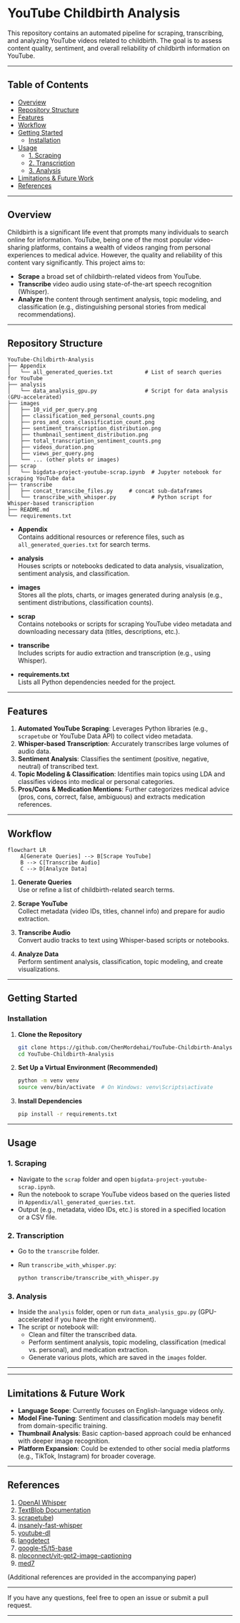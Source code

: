 # YouTube Childbirth Analysis

This repository contains an automated pipeline for scraping, transcribing, and analyzing YouTube videos related to childbirth. The goal is to assess content quality, sentiment, and overall reliability of childbirth information on YouTube.

---

## Table of Contents

- [Overview](#overview)
- [Repository Structure](#repository-structure)
- [Features](#features)
- [Workflow](#workflow)
- [Getting Started](#getting-started)
  - [Installation](#installation)
- [Usage](#usage)
  - [1. Scraping](#1-scraping)
  - [2. Transcription](#2-transcription)
  - [3. Analysis](#3-analysis)
- [Limitations & Future Work](#limitations--future-work)
- [References](#references)

---

## Overview

Childbirth is a significant life event that prompts many individuals to search online for information. YouTube, being one of the most popular video-sharing platforms, contains a wealth of videos ranging from personal experiences to medical advice. However, the quality and reliability of this content vary significantly. This project aims to:

- **Scrape** a broad set of childbirth-related videos from YouTube.  
- **Transcribe** video audio using state-of-the-art speech recognition (Whisper).  
- **Analyze** the content through sentiment analysis, topic modeling, and classification (e.g., distinguishing personal stories from medical recommendations).

---

## Repository Structure

```
YouTube-Childbirth-Analysis
├── Appendix
│   └── all_generated_queries.txt          # List of search queries for YouTube
├── analysis
│   └── data_analysis_gpu.py               # Script for data analysis (GPU-accelerated)
├── images
│   ├── 10_vid_per_query.png
│   ├── classification_med_personal_counts.png
│   ├── pros_and_cons_classification_count.png
│   ├── sentiment_transcription_distribution.png
│   ├── thumbnail_sentiment_distribution.png
│   ├── total_transcription_sentiment_counts.png
│   ├── videos_duration.png
│   ├── views_per_query.png
│   └── ... (other plots or images)
├── scrap
│   └── bigdata-project-youtube-scrap.ipynb  # Jupyter notebook for scraping YouTube data
├── transcribe
│   ├── concat_transcibe_files.py     # concat sub-dataframes
│   └── transcribe_with_whisper.py           # Python script for Whisper-based transcription
├── README.md
└── requirements.txt
```

- **Appendix**  
  Contains additional resources or reference files, such as `all_generated_queries.txt` for search terms.

- **analysis**  
  Houses scripts or notebooks dedicated to data analysis, visualization, sentiment analysis, and classification.

- **images**  
  Stores all the plots, charts, or images generated during analysis (e.g., sentiment distributions, classification counts).

- **scrap**  
  Contains notebooks or scripts for scraping YouTube video metadata and downloading necessary data (titles, descriptions, etc.).

- **transcribe**  
  Includes scripts for audio extraction and transcription (e.g., using Whisper).

- **requirements.txt**  
  Lists all Python dependencies needed for the project.

---

## Features

1. **Automated YouTube Scraping**: Leverages Python libraries (e.g., `scrapetube` or YouTube Data API) to collect video metadata.  
2. **Whisper-based Transcription**: Accurately transcribes large volumes of audio data.  
3. **Sentiment Analysis**: Classifies the sentiment (positive, negative, neutral) of transcribed text.  
4. **Topic Modeling & Classification**: Identifies main topics using LDA and classifies videos into medical or personal categories.  
5. **Pros/Cons & Medication Mentions**: Further categorizes medical advice (pros, cons, correct, false, ambiguous) and extracts medication references.

---

## Workflow

```mermaid
flowchart LR
    A[Generate Queries] --> B[Scrape YouTube]
    B --> C[Transcribe Audio]
    C --> D[Analyze Data]
```

1. **Generate Queries**  
   Use or refine a list of childbirth-related search terms.

2. **Scrape YouTube**  
   Collect metadata (video IDs, titles, channel info) and prepare for audio extraction.

3. **Transcribe Audio**  
   Convert audio tracks to text using Whisper-based scripts or notebooks.

4. **Analyze Data**  
   Perform sentiment analysis, classification, topic modeling, and create visualizations.

---

## Getting Started

### Installation

1. **Clone the Repository**

   ```bash
   git clone https://github.com/ChenMordehai/YouTube-Childbirth-Analysis.git
   cd YouTube-Childbirth-Analysis
   ```

2. **Set Up a Virtual Environment (Recommended)**

   ```bash
   python -m venv venv
   source venv/bin/activate  # On Windows: venv\Scripts\activate
   ```

3. **Install Dependencies**

   ```bash
   pip install -r requirements.txt
   ```

---

## Usage

### 1. Scraping

- Navigate to the `scrap` folder and open `bigdata-project-youtube-scrap.ipynb`.
- Run the notebook to scrape YouTube videos based on the queries listed in `Appendix/all_generated_queries.txt`.
- Output (e.g., metadata, video IDs, etc.) is stored in a specified location or a CSV file.

### 2. Transcription

- Go to the `transcribe` folder.
- Run `transcribe_with_whisper.py`:

  ```bash
  python transcribe/transcribe_with_whisper.py
  ```

### 3. Analysis

- Inside the `analysis` folder, open or run `data_analysis_gpu.py` (GPU-accelerated if you have the right environment).
- The script or notebook will:
  - Clean and filter the transcribed data.
  - Perform sentiment analysis, topic modeling, classification (medical vs. personal), and medication extraction.
  - Generate various plots, which are saved in the `images` folder.

---

---

## Limitations & Future Work

- **Language Scope**: Currently focuses on English-language videos only.  
- **Model Fine-Tuning**: Sentiment and classification models may benefit from domain-specific training.  
- **Thumbnail Analysis**: Basic caption-based approach could be enhanced with deeper image recognition.  
- **Platform Expansion**: Could be extended to other social media platforms (e.g., TikTok, Instagram) for broader coverage.

---

## References

1. [OpenAI Whisper](https://github.com/openai/whisper)  
2. [TextBlob Documentation](https://textblob.readthedocs.io/en/dev/)  
3. [scrapetube](https://pypi.org/project/scrapetube/))  
4. [insanely-fast-whisper](https://github.com/Vaibhavs10/insanely-fast-whisper)
5. [youtube-dl](https://github.com/ytdl-org/youtube-dl)
6. [langdetect](https://pypi.org/project/langdetect/)
7. [google-t5/t5-base](https://huggingface.co/google-t5/t5-base)
8. [nlpconnect/vit-gpt2-image-captioning](https://huggingface.co/nlpconnect/vit-gpt2-image-captioning)
9. [med7](https://github.com/kormilitzin/med7)

(Additional references are provided in the accompanying paper)

---


If you have any questions, feel free to open an issue or submit a pull request.

---
